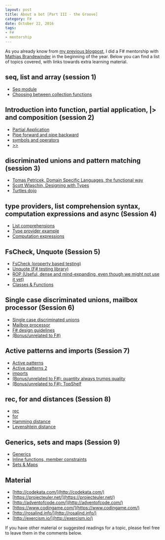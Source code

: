 ```yaml
---
layout: post
title: About a bot [Part III - the Groove]
category: F#
date: October 22, 2016
tags:
- F#
- mentorship
---
```


As you already know from [my previous blogpost](http://selketjah.github.io/2016/07/24/about-a-bot-start/), I did a F# mentorship with [Mathias Brandewinder](http://brandewinder.com/) in the beginning of the year.
Below you can find a list of topics covered, with links towards extra learning material.

<!--more-->

## seq, list and array (session 1)

* [Seq module](https://msdn.microsoft.com/en-us/library/ee353635.aspx)
* [Choosing between collection functions](http://fsharpforfunandprofit.com/posts/list-module-functions/)

## Introduction into function, partial application, |> and composition (session 2)

* [Partial Application](http://fsharpforfunandprofit.com/posts/partial-application/)
* [Pipe forward and pipe backward](http://theburningmonk.com/2011/09/fsharp-pipe-forward-and-pipe-backward/)
* [symbols and operators](https://docs.microsoft.com/en-us/dotnet/articles/fsharp/language-reference/symbol-and-operator-reference/)
* [>>](https://fsharpforfunandprofit.com/posts/conciseness-functions-as-building-blocks/)

## discriminated unions and pattern matching (session 3)

* [Tomas Petricek, Domain Specific Languages, the functional way](https://vimeo.com/97315970)
* [Scott Wlaschin, Designing with Types](http://fsharpforfunandprofit.com/posts/designing-with-types-intro/)
* [Turtles dojo](https://github.com/c4fsharp/Dojo-Turtles/blob/master/Dojo/Turtles.fsx)

## type providers, list comprehension syntax, computation expressions and async (Session 4)

* [List comprehensions](https://en.wikibooks.org/wiki/F_Sharp_Programming/Lists#Using_List_Comprehensions)
* [Type provider example](https://github.com/mathias-brandewinder/Presentations/tree/master/fsharp-for-csharp-devs/code/Type-Providers)
* [Computation expressions](http://hestia.typepad.com/flatlander/2010/12/f-computation-expressions-for-beginners-part-1-whats-the-problem.html)

## FsCheck, Unquote (Session 5)

* [FsCheck (property based testing)](https://fscheck.github.io/FsCheck/QuickStart.html)
* [Unquote (F# testing library)](http://www.swensensoftware.com/unquote)
* [ROP (Useful, dense and mind-expanding, even though we might not use it yet)](http://fsharpforfunandprofit.com/rop/)
* [Classes & Functions](http://blog.ploeh.dk/2014/03/10/solid-the-next-step-is-functional/)

## Single case discriminated unions, mailbox processor (Session 6)

* [Single case discriminated unions](http://fsharpforfunandprofit.com/posts/designing-with-types-single-case-dus/)
* [Mailbox processor](https://en.wikibooks.org/wiki/F_Sharp_Programming/MailboxProcessor)
* [F# design guidelines](http://fsharp.org/specs/component-design-guidelines/)
* [(Bonus/unrelated to F#)](https://msdn.microsoft.com/en-us/library/ms229042(v=vs.110).aspx)

## Active patterns and imports (Session 7)

* [Active patterns](http://blogs.msdn.com/b/chrsmith/archive/2008/02/21/introduction-to-f_2300_-active-patterns.aspx)
* [Active patterns 2](http://blogs.msdn.com/b/chrsmith/archive/2008/02/22/regular-expressions-via-active-patterns.aspx)
* [imports](https://msdn.microsoft.com/en-us/library/dd393787.aspx)
* [(Bonus/unrelated to F#): quantity always trumps quality](http://blog.codinghorror.com/quantity-always-trumps-quality/)
* [(Bonus/unrelated to F#): TopShelf](https://topshelf.readthedocs.org/en/latest/index.html)

## rec, for and distances (Session 8)

* [rec](https://msdn.microsoft.com/en-us/visualfsharpdocs/conceptual/recursive-functions-the-rec-keyword-%5bfsharp%5d)
* [for](http://fsharpforfunandprofit.com/posts/control-flow-expressions/)
* [Hamming distance](https://en.wikipedia.org/wiki/Hamming_distance)
* [Levenshtein distance](https://en.wikipedia.org/wiki/Levenshtein_distance)

## Generics, sets and maps (Session 9)

* [Generics](https://msdn.microsoft.com/en-us/library/dd233215.aspx)
* [Inline functions, member constraints](http://theburningmonk.com/2011/12/f-inline-functions-and-member-constraints/)
* [Sets & Maps](https://en.wikibooks.org/wiki/F_Sharp_Programming/Sets_and_Maps)

## Material

* [http://codekata.com/](http://codekata.com/)
* [https://projecteuler.net/](https://projecteuler.net/)
* [http://adventofcode.com/](http://adventofcode.com/)
* [https://www.codingame.com/](https://www.codingame.com/)
* [http://rosalind.info/](http://rosalind.info/)
* [http://exercism.io/](http://exercism.io/)

If you have other material or suggested readings for a topic, please feel free to leave them in the comments below.
